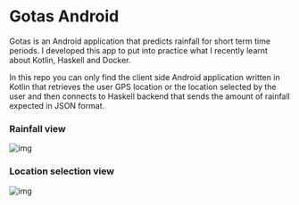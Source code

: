 # Gotas Android
Gotas is an Android application that predicts rainfall for short term time periods.
I developed this app to put into practice what I recently learnt about Kotlin, Haskell and Docker.

In this repo you can only find the client side Android application written in Kotlin that retrieves the user GPS location or the location selected by the user and then connects to Haskell backend that sends the amount of rainfall expected in JSON format.

### Rainfall view
![img](http://i.imgur.com/Enon1xo.jpg)

### Location selection view
![img](http://i.imgur.com/ceaWckc.jpg)
